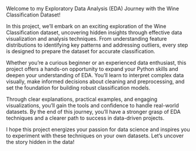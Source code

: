 Welcome to my Exploratory Data Analysis (EDA) Journey with the Wine Classification Dataset!

In this project, we’ll embark on an exciting exploration of the Wine Classification dataset, uncovering hidden insights through effective data visualization and analysis techniques. From understanding feature distributions to identifying key patterns and addressing outliers, every step is designed to prepare the dataset for accurate classification.

Whether you’re a curious beginner or an experienced data enthusiast, this project offers a hands-on opportunity to expand your Python skills and deepen your understanding of EDA. You’ll learn to interpret complex data visually, make informed decisions about cleaning and preprocessing, and set the foundation for building robust classification models.

Through clear explanations, practical examples, and engaging visualizations, you’ll gain the tools and confidence to handle real-world datasets. By the end of this journey, you’ll have a stronger grasp of EDA techniques and a clearer path to success in data-driven projects.

I hope this project energizes your passion for data science and inspires you to experiment with these techniques on your own datasets. Let’s uncover the story hidden in the data!

